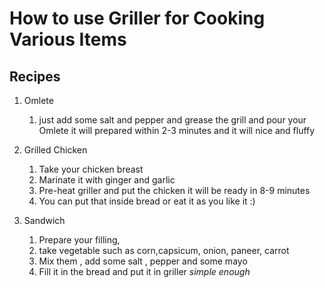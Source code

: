 # How to use Griller for Cooking Various Items


## Recipes

1. Omlete 
	1. just add some salt and pepper and grease the grill and pour your Omlete it will prepared within 2-3 minutes and it will nice and fluffy


2. Grilled Chicken
	1. Take your chicken breast 
	2. Marinate it with ginger and garlic 
	3. Pre-heat griller and put the chicken it will be ready in 8-9 minutes 
	4. You can put that inside bread or eat it as you like it :)

3. Sandwich 
	1. Prepare your filling,
	2. take vegetable such as corn,capsicum, onion, paneer, carrot 
	3. Mix them , add some salt , pepper and some mayo
	4. Fill it in the bread and put it in griller *simple enough*


